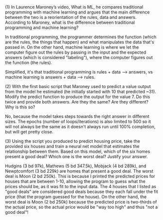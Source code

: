 
(1) In Laurence Maroney’s video, What is ML, he compares traditional programming with machine learning and argues that the main difference between the two is a reorientation of the rules, data and answers. According to Maroney, what is the difference between traditional programming and machine learning? 

In traditional programming, the programmer determines the function (which are the rules, the things that happen) and what manipulates the data that's passed in. On the other hand, machine learning is where we let the computer figure out the rules by passing in the input and the expected answers (which is considered "labeling"), where the computer figures out the function (the rules). 

Simplified, it's that traditional programming is rules + data --> answers, vs machine learning is answers + data --> rules. 

(2) With the first basic script that Maroney used to predict a value output from the model he estimated (he initially started with 10 that predicted ~31). Modify the predict function to produce the output for the value 7. Do this twice and provide both answers. Are they the same? Are they different? Why is this so? 

No, because the model takes steps towards the right answer in different sizes. The epochs (number of loops/iterations) is also limited to 500 so it will not always be the same as it doesn't always run until 100% completion, but will get pretty close. 

(3) Using the script you produced to predict housing price, take the provided six houses and train a neural net model that estimates the relationship between them. Based on this model, which of the six homes present a good deal? Which one is the worst deal? Justify your answer. 

Hudgins (3 bd 97k), Mathews (5 bd 347.5k), Mobjack (4 bd 289k), and Newptcomfort (3 bd 229k) are homes that present a good deal. The worst deal is Moon (2 bd 250k). This is because I printed the predicted prices for houses that are between 1-10, allowing the program to guess what the prices should be, as it was fit to the input data. The 4 houses that I listed as "good deals" are considered good deals because they each fall under the fit price (that the program guessed for the house). On the other hand, the worst deal is Moon (2 bd 250k) because the predicted price is two-thirds of the actual price, so the actual price would be "way too high" and thus "not a good deal"! 
